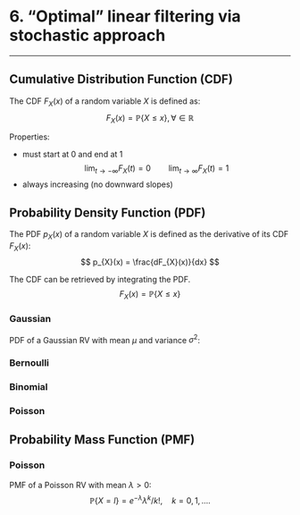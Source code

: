 # 6. “Optimal” linear filtering via stochastic approach
---

## Cumulative Distribution Function (CDF)
The CDF $F_X(x)$ of a random variable $X$ is defined as:
$$
F_{X}(x) = \mathbb{P}\{X \leq x\}, \forall \in \mathbb{R}
$$

Properties:
-	must start at 0 and end at 1
$$
\lim_{t\rightarrow -\infty}F_{X}(t) = 0
\qquad
\lim_{t\rightarrow \infty}F_{X}(t) = 1
$$
-	always increasing (no downward slopes)

## Probability Density Function (PDF)
The PDF $p_{X}(x)$ of a random variable $X$ is defined as the derivative of its CDF $F_{X}(x)$:
$$
p_{X}(x) = \frac{dF_{X}(x)}{dx}
$$

The CDF can be retrieved by integrating the PDF.
$$
F_{X}(x) = \mathbb{P}\{X \leq x\}
$$

### Gaussian
PDF of a Gaussian RV with mean $\mu$ and variance $\sigma^{2}$:


### Bernoulli

### Binomial

### Poisson

## Probability Mass Function (PMF)

### Poisson
PMF of a Poisson RV with mean $\lambda > 0$:
$$
\mathbb{P}\{X = l\} = e^{−λ}λ^{k} /k!, \quad k = 0, 1,....
$$

